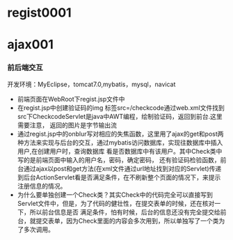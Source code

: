 # regist0001
# ajax001
<h3>前后端交互</h3>
<p>
开发环境：MyEclipse，tomcat7.0,mybatis，mysql，navicat
<ul>
<li>
前端页面在WebRoot下regist.jsp文件中
</li>
<li>
在regist.jsp中创建验证码的img 标签src=/checkcode通过web.xml文件找到src下CheckcodeServlet是java中AWT编程，绘制验证码，返回到前台.这里需要注意，
返回的图片是字节输出流
</li>
<li>
通过regist.jsp中的onblur写对相应的失焦函数，这里用了ajax的get和post两种方法来实现与后台的交互，通过mybatis访问数据库，实现往数据库中插入用户,在创建用户时，查询数据库
看是否数据库中有该用户。其中Check类中写的是前端页面中输入的用户名，密码，确定密码，
还有验证码检验函数，前台通过ajax以post和get方法(在xml文件通过url地址找到对应的Servlet)传递到后台ActionServlet看是否满足条件，在不刷新整个页面的情况下，来提示注册信息的情况。
</li>
<li>
为什么要单独创建一个Check类？其实Check中的代码完全可以直接写到Servlet文件中，但是，为了代码的健壮性，在提交表单的时候，还在核对一下，所以前台信息是否
满足条件，怕有时候，后台的信息还没有完全提交给前台，就提交表单，因为Check里面的内容会多次用到，所以单独写了一个类为了多次调用。
</li>
</ul>
</p>
